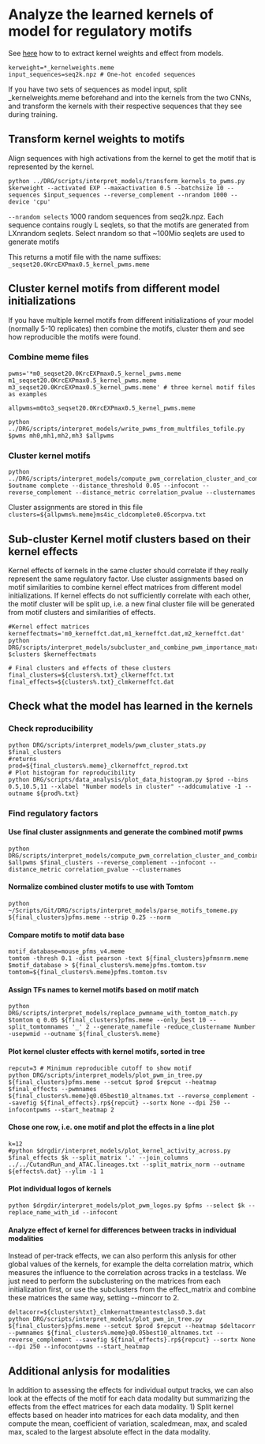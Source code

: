 # Analyze the learned kernels of model for regulatory motifs

See [here](https://github.com/LXsasse/DRG/examples/Analyze_multi_input.md) how to to extract kernel weights and effect from models. 

```
kerweight=*_kernelweights.meme
input_sequences=seq2k.npz # One-hot encoded sequences
```

If you have two sets of sequences as model input, split _kernelweights.meme beforehand and into the kernels from the two CNNs, and transform the kernels with their respective sequences that they see during training.

## Transform kernel weights to motifs
Align sequences with high activations from the kernel to get the motif that is represented by the kernel. 

```
python ../DRG/scripts/interpret_models/transform_kernels_to_pwms.py $kerweight --activated EXP --maxactivation 0.5 --batchsize 10 --sequences $input_sequences --reverse_complement --nrandom 1000 --device 'cpu'
```
`--nrandom selects` 1000 random sequences from seq2k.npz. Each sequence contains rougly L seqlets, so that the motifs are generated from LXnrandom seqlets. Select nrandom so that ~100Mio seqlets are used to generate motifs

This returns a motif file with the name suffixes: `_seqset20.0KrcEXPmax0.5_kernel_pwms.meme`


## Cluster kernel motifs from different model initializations

If you have multiple kernel motifs from different initializations of your model (normally 5-10 replicates) then combine the motifs, cluster them and see how reproducible the motifs were found.

### Combine meme files
```
pwms='*m0_seqset20.0KrcEXPmax0.5_kernel_pwms.meme m1_seqset20.0KrcEXPmax0.5_kernel_pwms.meme m3_seqset20.0KrcEXPmax0.5_kernel_pwms.meme' # three kernel motif files as examples

allpwms=m0to3_seqset20.0KrcEXPmax0.5_kernel_pwms.meme 

python ../DRG/scripts/interpret_models/write_pwms_from_multfiles_tofile.py $pwms mh0,mh1,mh2,mh3 $allpwms
```

### Cluster kernel motifs
```
python ../DRG/scripts/interpret_models/compute_pwm_correlation_cluster_and_combine.py $outname complete --distance_threshold 0.05 --infocont --reverse_complement --distance_metric correlation_pvalue --clusternames
```

Cluster assignments are stored in this file
`clusters=${allpwms%.meme}ms4ic_cldcomplete0.05corpva.txt`

## Sub-cluster Kernel motif clusters based on their kernel effects

Kernel effects of kernels in the same cluster should correlate if they really represent the same regulatory factor.
Use cluster assignments based on motif similarities to combine kernel effect matrices from different model initializations.
If kernel effects do not sufficiently correlate with each other, the motif cluster will be split up, i.e. a new final cluster file will be generated from motif clusters and similarities of effects.

```
#Kernel effect matrices
kerneffectmats='m0_kerneffct.dat,m1_kerneffct.dat,m2_kerneffct.dat'
python DRG/scripts/interpret_models/subcluster_and_combine_pwm_importance_matrices.py $clusters $kerneffectmats 

# Final clusters and effects of these clusters
final_clusters=${clusters%.txt}_clkerneffct.txt
final_effects=${clusters%.txt}_clmkerneffct.dat
```

## Check what the model has learned in the kernels

### Check reproducibility
```
python DRG/scripts/interpret_models/pwm_cluster_stats.py $final_clusters
#returns
prod=${final_clusters%.meme}_clkerneffct_reprod.txt
# Plot histogram for reproducibility
python DRG/scripts/data_analysis/plot_data_histogram.py $prod --bins 0.5,10.5,11 --xlabel "Number models in cluster" --addcumulative -1 --outname ${prod%.txt} 
```

### Find regulatory factors

#### Use final cluster assignments and generate the combined motif pwms

```
python DRG/scripts/interpret_models/compute_pwm_correlation_cluster_and_combine.py $allpwms $final_clusters --reverse_complement --infocont --distance_metric correlation_pvalue --clusternames
```

#### Normalize combined cluster motifs to use with Tomtom
```
python ~/Scripts/Git/DRG/scripts/interpret_models/parse_motifs_tomeme.py ${final_clusters}pfms.meme --strip 0.25 --norm
```

#### Compare motifs to motif data base
```
motif_database=mouse_pfms_v4.meme
tomtom -thresh 0.1 -dist pearson -text ${final_clusters}pfmsnrm.meme $motif_database > ${final_clusters%.meme}pfms.tomtom.tsv
tomtom=${final_clusters%.meme}pfms.tomtom.tsv
```

#### Assign TFs names to kernel motifs based on motif match
```
python DRG/scripts/interpret_models/replace_pwmname_with_tomtom_match.py $tomtom q 0.05 ${final_clusters}pfms.meme --only_best 10 --split_tomtomnames '_' 2 --generate_namefile -reduce_clustername Number -usepwmid --outname ${final_clusters%.meme}
```

#### Plot kernel cluster effects with kernel motifs, sorted in tree
```
repcut=3 # Minimum reproducible cutoff to show motif
python DRG/scripts/interpret_models/plot_pwm_in_tree.py ${final_clusters}pfms.meme --setcut $prod $repcut --heatmap $final_effects --pwmnames ${final_clusters%.meme}q0.05best10_altnames.txt --reverse_complement --savefig ${final_effects}.rp${repcut} --sortx None --dpi 250 --infocontpwms --start_heatmap 2
```

#### Chose one row, i.e. one motif and plot the effects in a line plot
```
k=12
#python $drgdir/interpret_models/plot_kernel_activity_across.py $final_effects $k --split_matrix '.' --join_columns ../../CutandRun_and_ATAC.lineages.txt --split_matrix_norm --outname ${effects%.dat} --ylim -1 1
```

#### Plot individual logos of kernels
```
python $drgdir/interpret_models/plot_pwm_logos.py $pfms --select $k --replace_name_with_id --infocont
```

#### Analyze effect of kernel for differences between tracks in individual modalities

Instead of per-track effects, we can also perform this anlysis for other global values of the kernels, for example the delta correlation matrix, which measures the influence to the correlation across tracks in a testclass. We just need to perform the subclustering on the matrices from each initialization first, or use the subclusters from the effect_matrix and combine these matrices the same way, setting --mincorr to 2.

```
deltacorr=${clusters%txt}_clmkernattmeantestclass0.3.dat
python DRG/scripts/interpret_models/plot_pwm_in_tree.py ${final_clusters}pfms.meme --setcut $prod $repcut --heatmap $deltacorr --pwmnames ${final_clusters%.meme}q0.05best10_altnames.txt --reverse_complement --savefig ${final_effects}.rp${repcut} --sortx None --dpi 250 --infocontpwms --start_heatmap
```

## Additional anlysis for modalities
In addition to assessing the effects for individual output tracks, we can also look at the effects of the motif for each data modality but summarizing the effects from the effect matrices for each data modality. 1) Split kernel effects based on header into matrices for each data modality, and then compute the mean, coefficient of variation, scaledmean, max, and scaled max, scaled to the largest absolute effect in the data modality.







